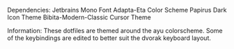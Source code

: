 Dependencies:
    Jetbrains Mono Font
    Adapta-Eta Color Scheme
    Papirus Dark Icon Theme
    Bibita-Modern-Classic Cursor Theme

Information:
    These dotfiles are themed around the ayu colorscheme. 
    Some of the keybindings are edited to better suit the dvorak keyboard layout.
